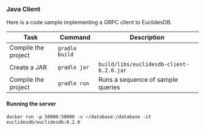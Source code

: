 ### Java Client

Here is a code sample implementing a GRPC client to EuclidesDB.

| Task                | Command        | Description |
|---------------------|----------------|-------------|
| Compile the project | `gradle build` |             |
| Create a JAR        | `gradle jar`   | `build/libs/euclidesdb-client-0.2.0.jar`|
| Compile the project | `gradle run`   | Runs a sequence of sample queries       |

#### Running the server

`docker run -p 50000:50000 -v ~/database:/database -it euclidesdb/euclidesdb:0.2.0`
